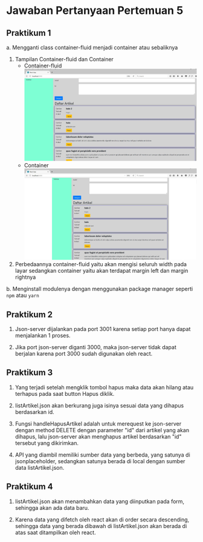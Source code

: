 # Jawaban Pertanyaan Pertemuan 5

## Praktikum 1

a. Mengganti class container-fluid menjadi container atau sebaliknya

1. Tampilan Container-fluid dan Container
   - Container-fluid
     <img src='img/Container-fluid.jpg'>
   - Container
     <img src='img/Container.jpg'>
2. Perbedaannya container-fluid yaitu akan mengisi seluruh width pada layar sedangkan container yaitu akan terdapat margin left dan margin rightnya

b. Menginstall modulenya dengan menggunakan package manager seperti `npm` atau `yarn`

## Praktikum 2

1. Json-server dijalankan pada port 3001 karena setiap port hanya dapat menjalankan 1 proses.

2. Jika port json-server diganti 3000, maka json-server tidak dapat berjalan karena port 3000 sudah digunakan oleh react.

## Praktikum 3

1. Yang terjadi setelah mengklik tombol hapus maka data akan hilang atau terhapus pada saat button Hapus diklik.

2. listArtikel.json akan berkurang juga isinya sesuai data yang dihapus berdasarkan id.

3. Fungsi handleHapusArtikel adalah untuk merequest ke json-server dengan method DELETE dengan parameter "id" dari artikel yang akan dihapus, lalu json-server akan menghapus artikel berdasarkan "id" tersebut yang dikirimkan.

4. API yang diambil memiliki sumber data yang berbeda, yang satunya di jsonplaceholder, sedangkan satunya berada di local dengan sumber data listArtikel.json.

## Praktikum 4

1. listArtikel.json akan menambahkan data yang diinputkan pada form, sehingga akan ada data baru.

2. Karena data yang difetch oleh react akan di order secara descending, sehingga data yang berada dibawah di listArtikel.json akan berada di atas saat ditampilkan oleh react.

